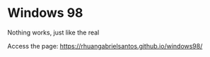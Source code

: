 # Windows 98
Nothing works, just like the real

Access the page: https://rhuangabrielsantos.github.io/windows98/
